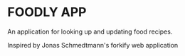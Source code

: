 # FOODLY APP

An application for looking up and updating food recipes.

Inspired by Jonas Schmedtmann's forkify web application


